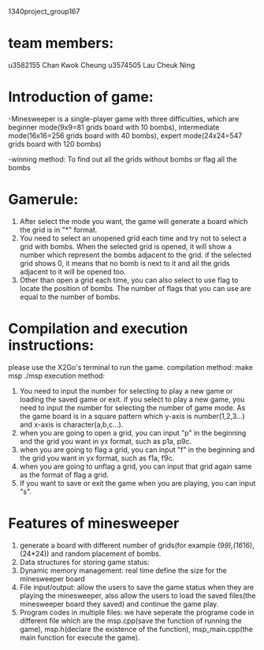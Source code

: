1340project_group167
# team members:
u3582155 Chan Kwok Cheung
u3574505 Lau Cheuk Ning


# Introduction of game:
-Minesweeper is a single-player game with three difficulties, which are beginner mode(9x9=81 grids board with 10 bombs), intermediate mode(16x16=256 grids board with 40 bombs),   expert mode(24x24=547 grids board with 120 bombs) 

-winning method: To find out all the grids without bombs or flag all the bombs

# Gamerule:
1. After select the mode you want, the game will generate a board which the grid is in "*" format. 
2. You need to select an unopened grid each time and try not to select a grid with bombs. When the selected grid is opened, it will show a number which represent the bombs          adjacent to the grid. if the selected grid shows 0, it means that no bomb is next to it and all the grids adjacent to it will be opened too.
3. Other than open a grid each time, you can also select to use flag to locate the position of bombs. The number of flags that you can use are equal to the number of bombs. 


# Compilation and execution instructions:
please use the X2Go's terminal to run the game.
compilation method:
make msp
./msp
execution method:
1. You need to input the number for selecting to play a new game or loading the saved game or exit. if you select to play a new game, you need to input the number for selecting the number of game mode.
As the game board is in a square pattern which y-axis is number(1,2,3...) and x-axis is character(a,b,c...). 
2. when you are going to open a grid, you can input "p" in the beginning and the grid you want in yx format, such as p1a, p9c. 
3. when you are going to flag a grid, you can input "f" in the beginning and the grid you want in yx format, such as f1a, f9c. 
4. when you are going to unflag a grid, you can input that grid again same as the format of flag a grid.
5. If you want to save or exit the game when you are playing, you can input "s".


# Features of minesweeper
1. generate a board with different number of grids(for example (9*9),(16*16),(24*24)) and random placement of bombs.
2. Data structures for storing game status: 
3. Dynamic memory management: real time define the size for the minesweeper board
4. File input/output: allow the users to save the game status when they are playing the minesweeper, also allow the users to load the saved files(the minesweeper board they saved) and continue the game play.
5. Program codes in multiple files: we have seperate the programe code in different file which are the msp.cpp(save the function of running the game), msp.h(declare the existence of the function), msp_main.cpp(the main function for execute the game).
